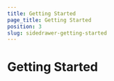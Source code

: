 ```yaml
---
title: Getting Started
page_title: Getting Started
position: 3
slug: sidedrawer-getting-started
---
```


# Getting Started #



